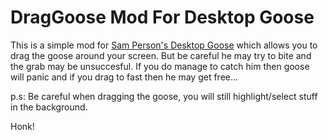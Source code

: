 # DragGoose Mod For Desktop Goose
This is a simple mod for [Sam Person's Desktop Goose](https://samperson.itch.io/desktop-goose) which allows you to drag the goose around your screen. But be careful he may try to bite and the grab may be unsuccesful. If you do manage to catch him then goose will panic and if you drag to fast then he may get free...

p.s: Be careful when dragging the goose, you will still highlight/select stuff in the background. 

Honk!
